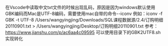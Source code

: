 在Vscode中读取中文txt文件的时候出现乱码，原因是因为windows默认使用GBK编码而Mac是UTF-8编码，需要使用mac自带的命令--iconv
例如：iconv -f GBK -t UTF-8 /Users/wangyingjing/Downloads/SQL课程数据源/2.4/订购明细20110901.txt > /Users/wangyingjing/Desktop/订购明细20110901.txt
参考：https://www.jianshu.com/p/ac6aa4c09595
可以使用目录下的GBK2UTF8.sh实现转化
